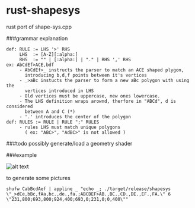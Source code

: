 # rust-shapesys
rust port of shape-sys.cpp

###grammar explanation
```
def: RULE := LHS '>' RHS
     LHS  := [A-Z][:alpha:]
     RHS  := "" | [:alpha:] | "." | RHS ',' RHS
ex: AbCdEf>ACE,bdf
     - AbCdEf>_ instructs the parser to match an ACE shaped plygon,
       introducing b,d,f points between it's vertices
     - _>aBc instucts the parser to form a new aBc polygon with using the
       vertices introduced in LHS
     - Old vertices must be uppercase, new ones lowercase.
     - The LHS definition wraps arownd, therfore in "ABCd", d is considered
       between A and C (*)
     - '.' introduces the center of the polygon
def: RULES := RULE | RULE ";" RULES
     - rules LHS must match unique polygons
       ( ex: "ABC>", "AdBC>" is not allowed )
```

###todo
possibly generate/load a geometry shader

###example

![alt text](https://github.com/ltlollo/rust-shapesys/raw/master/AaBnndCc>acd,Aad,aBc,dcC;ABCD>AB.,BC.,CD.,DA..png "preview")

to generate some pictures
```
shufw CabBcdAef | appline _ "echo _; ./target/release/shapesys \"_>dCe,bBc,fAa,bc.,de.,fa.;ABCDEF>AB.,BC.,CD.,DE.,EF.,FA.\" 6 \"231,800;693,800;924,400;693,0;231,0;0,400\""

```
